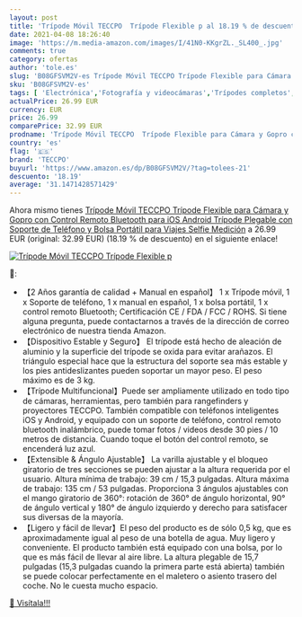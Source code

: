 ```yaml
---
layout: post
title: 'Trípode Móvil TECCPO  Trípode Flexible p al 18.19 % de descuento'
date: 2021-04-08 18:26:40
image: 'https://m.media-amazon.com/images/I/41N0-KKgrZL._SL400_.jpg'
comments: true
category: ofertas
author: 'tole.es'
slug: 'B08GFSVM2V-es Trípode Móvil TECCPO Trípode Flexible para Cámara y Gopro...'
sku: 'B08GFSVM2V-es'
tags: [ 'Electrónica','Fotografía y videocámaras','Trípodes completos','Trípodes y monopies','android','teccpo', ]
actualPrice: 26.99 EUR
currency: EUR
price: 26.99
comparePrice: 32.99 EUR
prodname: 'Trípode Móvil TECCPO  Trípode Flexible para Cámara y Gopro con Control Remoto Bluetooth para iOS Android  Trípode Plegable con Soporte de Teléfono y Bolsa Portátil para Viajes  Selfie  Medición'
country: 'es'
flag: '🇪🇸'
brand: 'TECCPO'
buyurl: 'https://www.amazon.es/dp/B08GFSVM2V/?tag=tolees-21'
descuento: '18.19'
average: '31.1471428571429'
---
```


Ahora mismo tienes [Trípode Móvil TECCPO  Trípode Flexible para Cámara y Gopro con Control Remoto Bluetooth para iOS Android  Trípode Plegable con Soporte de Teléfono y Bolsa Portátil para Viajes  Selfie  Medición](https://www.amazon.es/dp/B08GFSVM2V/?tag=tolees-21) a 26.99 EUR (original: 32.99 EUR) (18.19 %  de descuento) en el siguiente enlace!

[![Trípode Móvil TECCPO  Trípode Flexible p](https://m.media-amazon.com/images/I/41N0-KKgrZL._SL400_.jpg)](https://www.amazon.es/dp/B08GFSVM2V/?tag=tolees-21)

🔎:

- 【2 Años garantía de calidad + Manual en español】 1 x Trípode móvil, 1 x Soporte de teléfono, 1 x manual en español, 1 x bolsa portátil, 1 x control remoto Bluetooth; Certificación CE / FDA / FCC / ROHS. Si tiene alguna pregunta, puede contactarnos a través de la dirección de correo electrónico de nuestra tienda Amazon.
- 【Dispositivo Estable y Seguro】 El trípode está hecho de aleación de aluminio y la superficie del trípode se oxida para evitar arañazos. El triángulo especial hace que la estructura del soporte sea más estable y los pies antideslizantes pueden soportar un mayor peso. El peso máximo es de 3 kg.
- 【Trípode Multifuncional】Puede ser ampliamente utilizado en todo tipo de cámaras, herramientas, pero también para rangefinders y proyectores TECCPO. También compatible con teléfonos inteligentes iOS y Android, y equipado con un soporte de teléfono, control remoto bluetooth inalámbrico, puede tomar fotos / videos desde 30 pies / 10 metros de distancia. Cuando toque el botón del control remoto, se encenderá luz azul.
- 【Extensible & Ángulo Ajustable】 La varilla ajustable y el bloqueo giratorio de tres secciones se pueden ajustar a la altura requerida por el usuario. Altura mínima de trabajo: 39 cm / 15,3 pulgadas. Altura máxima de trabajo: 135 cm / 53 pulgadas. Proporciona 3 ángulos ajustables con el mango giratorio de 360°: rotación de 360° de ángulo horizontal, 90° de ángulo vertical y 180° de ángulo izquierdo y derecho para satisfacer sus diversas de la mayoría.
- 【Ligero y fácil de llevar】El peso del producto es de sólo 0,5 kg, que es aproximadamente igual al peso de una botella de agua. Muy ligero y conveniente. El producto también está equipado con una bolsa, por lo que es más fácil de llevar al aire libre. La altura plegable de 15,7 pulgadas (15,3 pulgadas cuando la primera parte está abierta) también se puede colocar perfectamente en el maletero o asiento trasero del coche. No le cuesta mucho espacio.

[🛒 Visítala!!!](https://www.amazon.es/dp/B08GFSVM2V/?tag=tolees-21)
